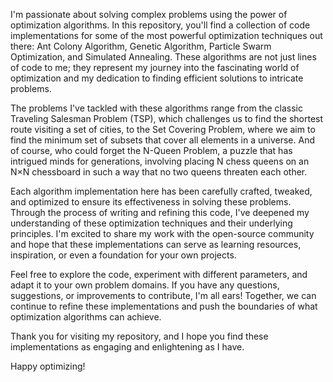 I'm passionate about solving complex problems using the power of optimization algorithms. In this repository, you'll find a collection of code implementations for some of the most powerful optimization techniques out there: Ant Colony Algorithm, Genetic Algorithm, Particle Swarm Optimization, and Simulated Annealing. These algorithms are not just lines of code to me; they represent my journey into the fascinating world of optimization and my dedication to finding efficient solutions to intricate problems.

The problems I've tackled with these algorithms range from the classic Traveling Salesman Problem (TSP), which challenges us to find the shortest route visiting a set of cities, to the Set Covering Problem, where we aim to find the minimum set of subsets that cover all elements in a universe. And of course, who could forget the N-Queen Problem, a puzzle that has intrigued minds for generations, involving placing N chess queens on an N×N chessboard in such a way that no two queens threaten each other.

Each algorithm implementation here has been carefully crafted, tweaked, and optimized to ensure its effectiveness in solving these problems. Through the process of writing and refining this code, I've deepened my understanding of these optimization techniques and their underlying principles. I'm excited to share my work with the open-source community and hope that these implementations can serve as learning resources, inspiration, or even a foundation for your own projects.

Feel free to explore the code, experiment with different parameters, and adapt it to your own problem domains. If you have any questions, suggestions, or improvements to contribute, I'm all ears! Together, we can continue to refine these implementations and push the boundaries of what optimization algorithms can achieve.

Thank you for visiting my repository, and I hope you find these implementations as engaging and enlightening as I have.

Happy optimizing!

